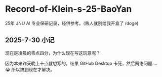 # Record-of-Klein-s-25-BaoYan
25年 JNU AI 专业保研记录，经供参考。(熟人就别给我开盒了 /doge)

## 2025-7-30 小记

现在是凌晨的零点四分，为什么现在写这玩意呢？ 

因为本来昨天晚上十点就想写的，结果 GitHub Desktop 卡死，然后网络问题....  :sob: 所以搞到现在才解决。


